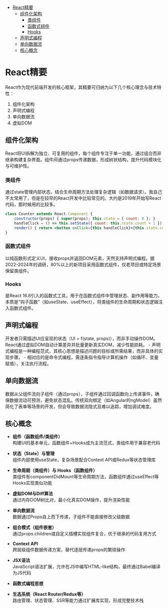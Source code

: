 - [React精要](#react精要)
  - [组件化架构](#组件化架构)
    - [类组件](#类组件)
    - [函数式组件](#函数式组件)
    - [Hooks](#hooks)
  - [声明式编程](#声明式编程)
  - [单向数据流](#单向数据流)
  - [核心概念](#核心概念)


# React精要
React作为现代前端开发的核心框架，其精要可归纳为以下几个核心理念与技术特性：

1. 组件化架构
1. 声明式编程
1. 单向数据流
1. 虚拟DOM

## 组件化架构
React将UI拆解为独立、可复用的组件，每个组件专注于单一功能，通过组合而非继承构建复杂界面。组件间通过props传递数据，形成树状结构，提升代码模块化与可维护性。
### 类组件
通过state管理内部状态，结合生命周期方法处理复杂逻辑（如数据请求）。我自己不太常用了，但是在较早的React开发中比较常见的。大约是2019年开始写React代码，那时候用的比较多。
 ```jsx
 class Counter extends React.Component {
     constructor(props) { super(props); this.state = { count: 0 }; }
     handleClick = () => this.setState({ count: this.state.count + 1 });
     render() { return <button onClick={this handleClick}>{this.state.count}</button>; }
 }
 ```
### 函数式组件
以纯函数形式定义UI，接收props并返回DOM元素，天然支持声明式编程。据2022-2024年的调研，80%以上的新项目采用函数式组件，仅老项目或特定场景保留类组件。

### Hooks
是React 16.8引入的函数式工具，用于在函数式组件中管理状态、副作用等能力。本质是“钩子函数”（如useState、useEffect），将类组件的生命周期和状态逻辑注入函数式组件。

## 声明式编程
开发者只需描述UI应呈现的状态（UI = f(state, props)），而非手动操作DOM。React通过虚拟DOM自动计算差异并批量更新真实DOM，减少性能损耗。
    - 声明式编程是一种编程范式，其核心思想是描述问题的目标或所需结果，而非具体的实现步骤。
    - 相对应的是命令式编程，需逐条指令指导计算机操作（如循环、变量赋值），关注执行流程。

## 单向数据流
数据从父组件流向子组件（通过props），子组件通过回调函数向上传递事件，确保数据流动可预测，避免状态混乱。传统双向绑定（如Angular的ngModel）虽然简化了表单等场景的开发，但会导致数据流隐式且难以追踪，增加调试难度。


## 核心概念
- **组件（函数组件/类组件）**  
  构建UI的基本单元，函数组件+Hooks成为主流范式，类组件用于兼容老代码

- **状态（State）与管理**  
  组件内部使用useState，复杂场景配合Context API或Redux等状态管理库

- **生命周期（类组件）与 Hooks（函数组件）**  
  类组件有componentDidMount等生命周期方法，函数组件通过useEffect等Hooks实现类似功能

- **虚拟DOM与Diff算法**  
  通过内存DOM树比对，最小化真实DOM操作，提升渲染性能

- **单向数据流**  
  数据通过Props自上而下传递，子组件不能直接修改父级数据

- **组合模式（组件嵌套）**  
  通过props.children或自定义插槽实现组件复合，优于继承的代码复用方式

- **Context API**  
  跨层级组件数据传递方案，替代逐层传递props的繁琐操作

- **JSX语法**  
  JavaScript语法扩展，允许在JS中编写HTML-like结构，最终通过Babel编译为JS代码

- **函数式编程思想**  

- **生态系统（React Router/Redux等）**  
  路由管理、状态管理、SSR等能力通过扩展库实现，形成完整技术栈